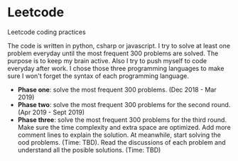 # Leetcode 
Leetcode coding practices

The code is written in python, csharp or javascript. I try to solve at least one problem everyday until the most frequent 300 problems are solved. The purpose is to keep my brain active. Also I try to push myself to code everyday after work. I chose those three programming languages to make sure I won't forget the syntax of each programming language.

  - **Phase one**: solve the most frequent 300 problems. (Dec 2018 - Mar 2019)
  - **Phase two**: solve the most frequent 300 problems for the second round. (Apr 2019 - Sept 2019)
  - **Phase three**: solve the most frequent 300 problems for the third round. Make sure the time complexity and extra space are optimized. Add more comment lines to explain the solution. At meanwhile, start solving the ood problems. (Time: TBD). Read the discussions of each problem and understand all the posible solutions. (Time: TBD)

